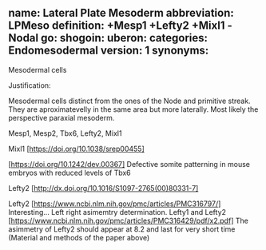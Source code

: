 name: Lateral Plate Mesoderm
abbreviation: LPMeso
definition: +Mesp1 +Lefty2 +Mixl1 -Nodal
go:
shogoin: 
uberon:
categories: Endomesodermal
version: 1
synonyms:
---

Mesodermal cells

Justification:

Mesodermal cells distinct from the ones of the Node and primitive streak. They are aproximatevelly in the same area but more laterally. Most likely the perspective paraxial mesoderm.

Mesp1, Mesp2, Tbx6, Lefty2, Mixl1

Mixl1 [https://doi.org/10.1038/srep00455]

[https://doi.org/10.1242/dev.00367] Defective somite patterning in mouse embryos with reduced levels of Tbx6 


Lefty2 [http://dx.doi.org/10.1016/S1097-2765(00)80331-7]

Lefty2 [https://www.ncbi.nlm.nih.gov/pmc/articles/PMC316797/] Interesting... Left right asimemtry determination.
Lefty1 and Lefty2 [https://www.ncbi.nlm.nih.gov/pmc/articles/PMC316429/pdf/x2.pdf]
The asimmetry of Lefty2 should appear at 8.2 and last for very short time (Material and methods of the paper above)
